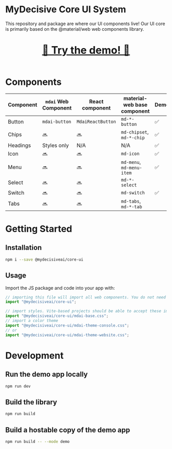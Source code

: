 # MyDecisive Core UI System

This repository and package are where our UI components live! Our UI core is primarily based on the @material/web web components library.

<div style="text-align: center; font-size: 2rem; font-weight: bold; padding: 24px 0;"><a href="https://decisiveai.github.io/mydecisive-core-ui-system/">🐙 Try the demo! 🐙</a></div>

# Components

| Component | `mdai` Web Component | React component   | material-web base component | Demo | Stability |
| --------- | -------------------- | ----------------- | --------------------------- | ---- | --------- |
| Button    | `mdai-button`        | `MdaiReactButton` | `md-*-button`               | ✅   | Preview   |
| Chips     | 🔜                   | 🔜                | `md-chipset`, `md-*-chip`   | ✅   |           |
| Headings  | Styles only          | N/A               | N/A                         | ✅   | Preview   |
| Icon      | 🔜                   | 🔜                | `md-icon`                   | ✅   |           |
| Menu      | 🔜                   | 🔜                | `md-menu`, `md-menu-item`   | ✅   |           |
| Select    | 🔜                   | 🔜                | `md-*-select`               |      |           |
| Switch    | 🔜                   | 🔜                | `md-switch`                 | ✅   |           |
| Tabs      | 🔜                   | 🔜                | `md-tabs`, `md-*-tab`       |      |           |

# Getting Started

## Installation

```sh
npm i --save @mydecisiveai/core-ui
```

## Usage

Import the JS package and code into your app with:

```ts
// importing this file will import all web components. You do not need to import individual components where they are used in your application.
import "@mydecisiveai/core-ui";

// import styles. Vite-based projects should be able to accept these imports and work like 🪄 magic 🪄. Webpack projects may need a CSS loader.
import "@mydecisiveai/core-ui/mdai-base.css";
// import a color theme
import "@mydecisiveai/core-ui/mdai-theme-console.css";
// or
import "@mydecisiveai/core-ui/mdai-theme-website.css";
```

# Development

## Run the demo app locally

```sh
npm run dev
```

## Build the library

```sh
npm run build
```

## Build a hostable copy of the demo app

```sh
npm run build -- --mode demo
```
